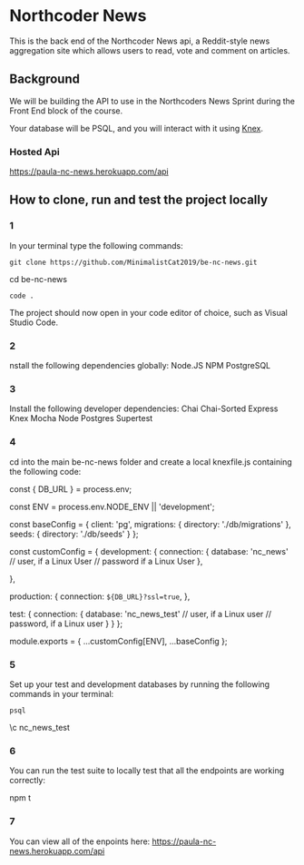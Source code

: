 # Northcoder News

This is the back end of the Northcoder News api, a Reddit-style news aggregation site which allows users to read, vote and comment on articles.

## Background

We will be building the API to use in the Northcoders News Sprint during the Front End block of the course.

Your database will be PSQL, and you will interact with it using [Knex](https://knexjs.org).


### Hosted Api 
https://paula-nc-news.herokuapp.com/api


## How to clone, run and test the project locally

### 1
In your terminal type the following commands: 
```
git clone https://github.com/MinimalistCat2019/be-nc-news.git
```
cd be-nc-news
```
code .
```

The project should now open in your code editor of choice, such as Visual Studio Code. 

### 2 
nstall the following dependencies globally:
Node.JS
NPM 
PostgreSQL

### 3
Install the following developer dependencies:
Chai
Chai-Sorted
Express
Knex
Mocha 
Node Postgres
Supertest

### 4
cd into the main be-nc-news folder and create a local knexfile.js containing the following code: 

const { DB_URL } = process.env;

const ENV = process.env.NODE_ENV || 'development';

const baseConfig = {
  client: 'pg',
  migrations: {
    directory: './db/migrations'
  },
  seeds: {
    directory: './db/seeds'
  }
};

const customConfig = {
  development: {
    connection: {
      database: 'nc_news'
      // user, if a Linux User
      // password if a Linux User
    },
  
  },

  production: {
    connection: `${DB_URL}?ssl=true`,
  },
  
  test: {
    connection: {
      database: 'nc_news_test'
      // user, if a Linux user
      // password, if a Linux user
    }
  }
};

module.exports = { ...customConfig[ENV], ...baseConfig };


### 5
Set up your test and development databases by running the following commands in your terminal: 

```
psql

```
\c nc_news_test

### 6

You can run the test suite to locally test that all the endpoints are working correctly: 

npm t

### 7

You can view  all of the enpoints here: https://paula-nc-news.herokuapp.com/api


